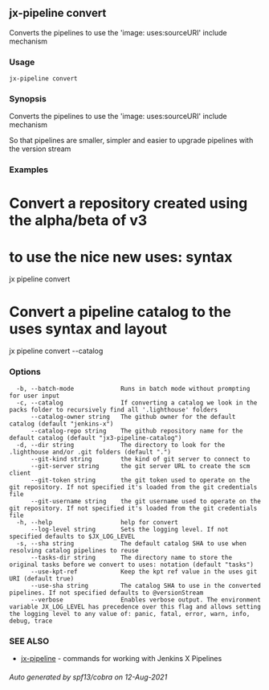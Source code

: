 ## jx-pipeline convert

Converts the pipelines to use the 'image: uses:sourceURI' include mechanism

### Usage

```
jx-pipeline convert
```

### Synopsis

Converts the pipelines to use the 'image: uses:sourceURI' include mechanism
  
So that pipelines are smaller, simpler and easier to upgrade pipelines with the version stream

### Examples

  # Convert a repository created using the alpha/beta of v3
  # to use the nice new uses: syntax
  jx pipeline convert
  
  # Convert a pipeline catalog to the uses syntax and layout
  jx pipeline convert --catalog

### Options

```
  -b, --batch-mode             Runs in batch mode without prompting for user input
  -c, --catalog                If converting a catalog we look in the packs folder to recursively find all '.lighthouse' folders
      --catalog-owner string   The github owner for the default catalog (default "jenkins-x")
      --catalog-repo string    The github repository name for the default catalog (default "jx3-pipeline-catalog")
  -d, --dir string             The directory to look for the .lighthouse and/or .git folders (default ".")
      --git-kind string        the kind of git server to connect to
      --git-server string      the git server URL to create the scm client
      --git-token string       the git token used to operate on the git repository. If not specified it's loaded from the git credentials file
      --git-username string    the git username used to operate on the git repository. If not specified it's loaded from the git credentials file
  -h, --help                   help for convert
      --log-level string       Sets the logging level. If not specified defaults to $JX_LOG_LEVEL
  -s, --sha string             The default catalog SHA to use when resolving catalog pipelines to reuse
      --tasks-dir string       The directory name to store the original tasks before we convert to uses: notation (default "tasks")
      --use-kpt-ref            Keep the kpt ref value in the uses git URI (default true)
      --use-sha string         The catalog SHA to use in the converted pipelines. If not specified defaults to @versionStream
      --verbose                Enables verbose output. The environment variable JX_LOG_LEVEL has precedence over this flag and allows setting the logging level to any value of: panic, fatal, error, warn, info, debug, trace
```

### SEE ALSO

* [jx-pipeline](jx-pipeline.md)	 - commands for working with Jenkins X Pipelines

###### Auto generated by spf13/cobra on 12-Aug-2021
